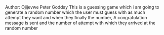  Author: Ojijevwe Peter Godday
 This is a guessing game which i am going to generate a random number which the user must guess with as much attempt they want and when they finally the number, A congratulation message is sent and the number of attempt with which they arrived at the random number
